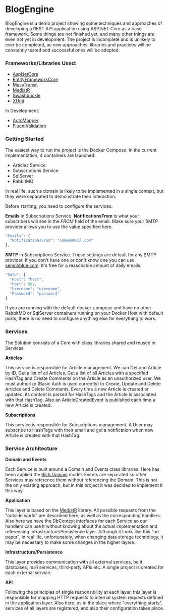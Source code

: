 # BlogEngine

BlogEngine is a demo project showing some techniques and approaches of developing a REST API application using ASP.NET Core as a base framework. Some things are not finished yet, and many other things are even not yet in development. The project is incomplete and is unlikely to ever be completed, as new approaches, libraries and practices will be constantly tested and successful ones will be adopted.

### Frameworks/Libraries Used:

* [AspNetCore](https://github.com/dotnet/aspnetcore)
* [EntityFrameworkCore](https://github.com/dotnet/efcore)
* [MassTransit](https://github.com/MassTransit/MassTransit)
* [MediatR](https://github.com/jbogard/MediatR)
* [Swashbuckle](https://github.com/domaindrivendev/Swashbuckle.AspNetCore)
* [XUnit](https://github.com/xunit/xunit)

In Development:

* [AutoMapper](https://github.com/AutoMapper/AutoMapper)
* [FluentValidation](https://github.com/FluentValidation/FluentValidation)

### Getting Started
The easiest way to run the project is the Docker Compose. In the current implementation, 4 containers are launched:

* Articles Service
* Subscriptions Service
* SqlServer
* RabbitMQ

In real life, such a domain is likely to be implemented in a single context, but they were separated to demonstrate their interaction.

Before starting, you need to configure the services.

**Emails** in Subscriptions Service. **NotificationsFrom** is what your subscribers will see in the _FROM_ field of the email. Make sure your SMTP provider allows you to use the value specified here.
```js
"Emails": {
  "NotificationsFrom": "some@email.com"
},
```

**SMTP** in Subscriptions Service. These settings are default for any SMTP provider. If you don't have one or don't know one you can use [sendinblue.com](https://sendinblue.com). It's free for a reasonable amount of daily emails.
```js
"Smtp": {
  "Host": "host",
  "Port": 587,
  "Username": "username",
  "Password": "password"
}
```

If you are running with the default docker-compose and have no other RabbitMQ or SqlServer containers running on your Docker Host with default ports, there is no need to configure anything else for everything to work. 

### Services
The Solution consists of a Core with class libraries shared and reused in Services.

**Articles**

This service is responsible for Article management. We can Get and Article by ID, Get a list of all Articles, Get a list of all Articles with a specified HashTag and Create Comments on the Article as an unauthorized user. We must authorize (Basic Auth is used currently) to Create, Update and Delete Articles and Delete Comments. Every time a new Article is created or updated, its content is parsed for HashTags and the Article is associated with that HashTag. Also an ArticleCreatedEvent is published each time a new Article is created.

**Subscriptions**

This service is responsible for Subscriptions management. A User may subscribe to HashTags with their email and get a notification when new Article is created with that HashTag. 

### Service Architecture
**Domain and Events**

Each Service is built around a Domain and Events class libraries. Here has been applied the [Rich Domain](https://thevaluable.dev/anemic-domain-model/) model. Events are separated so other Services may reference them without referencing the Domain. This is not the only existing approach, but in this project it was decided to implement it this way.

**Application**

This layer is based on the [MediatR](https://github.com/jbogard/MediatR) library. All possible requests from the "outside world" are described here, as well as the corresponding handlers. Also here we have the DbContext interfaces for each Service so our handlers can use it without knowing about the actual implementation and referencing Infrastructure/Persistence layer. Although it looks like this "on paper", in real life, unfortunately, when changing data storage technology, it may be necessary to make some changes in the higher layers.

**Infrastructure/Persistence**

This layer provides communication with all external services, be it databases, mail services, third-party APIs etc. A single project is created for each external service. 

**API**

Following the principles of single responsibility at each layer, this layer is responsible for mapping HTTP requests to internal system requests defined in the application layer. Also here, as in the place where "everything starts", services of all layers are registered, and also their configuration takes place.
